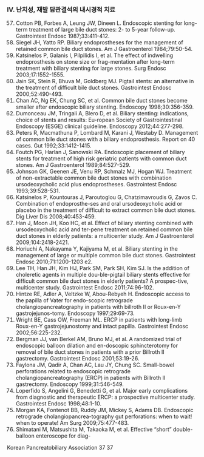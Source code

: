 ### IV. 난치성, 재발 담관결석의 내시경적 치료

57. Cotton PB, Forbes A, Leung JW, Dineen L. Endoscopic stenting for long-term treatment of large bile duct stones: 2- to 5-year follow-up. Gastrointest Endosc 1987;33:411-412.
58. Siegel JH, Yatto RP. Biliary endoprostheses for the management of retained common bile duct stones. Am J Gastroenterol 1984;79:50-54.
59. Katsinelos P, Galanis I, Pilpilidis I, et al. The effect of indwelling endoprosthesis on stone size or frag-mentation after long-term treatment with biliary stenting for large stones. Surg Endosc 2003;17:1552-1555.
60. Jain SK, Stein R, Bhuva M, Goldberg MJ. Pigtail stents: an alternative in the treatment of difficult bile duct stones. Gastrointest Endosc 2000;52:490-493.
61. Chan AC, Ng EK, Chung SC, et al. Common bile duct stones become smaller after endoscopic biliary stenting. Endoscopy 1998;30:356-359.
62. Dumonceau JM, Tringali A, Blero D, et al. Biliary stenting: indications, choice of stents and results: Eu-ropean Society of Gastrointestinal Endoscopy (ESGE) clinical guideline. Endoscopy 2012;44:277-298.
63. Peters R, Macmathuna P, Lombard M, Karani J, Westaby D. Management of common bile duct stones with a biliary endoprosthesis. Report on 40 cases. Gut 1992;33:1412-1415.
64. Foutch PG, Harlan J, Sanowski RA. Endoscopic placement of biliary stents for treatment of high risk geriatric patients with common duct stones. Am J Gastroenterol 1989;84:527-529.
65. Johnson GK, Geenen JE, Venu RP, Schmalz MJ, Hogan WJ. Treatment of non-extractable common bile duct stones with combination ursodeoxycholic acid plus endoprostheses. Gastrointest Endosc 1993;39:528-531.
66. Katsinelos P, Kountouras J, Paroutoglou G, Chatzimavroudis G, Zavos C. Combination of endoprosthe-ses and oral ursodeoxycholic acid or placebo in the treatment of difficult to extract common bile duct stones. Dig Liver Dis 2008;40:453-459.
67. Han J, Moon JH, Koo HC, et al. Effect of biliary stenting combined with ursodeoxycholic acid and ter-pene treatment on retained common bile duct stones in elderly patients: a multicenter study. Am J Gastroenterol 2009;104:2418-2421.
68. Horiuchi A, Nakayama Y, Kajiyama M, et al. Biliary stenting in the management of large or multiple common bile duct stones. Gastrointest Endosc 2010;71:1200-1203 e2.
69. Lee TH, Han JH, Kim HJ, Park SM, Park SH, Kim SJ. Is the addition of choleretic agents in multiple dou-ble-pigtail biliary stents effective for difficult common bile duct stones in elderly patients? A prospec-tive, multicenter study. Gastrointest Endosc 2011;74:96-102.
70. Hintze RE, Adler A, Veltzke W, Abou-Rebyeh H. Endoscopic access to the papilla of Vater for endo-scopic retrograde cholangiopancreatography in patients with billroth II or Roux-en-Y gastrojejunos-tomy. Endoscopy 1997;29:69-73.
71. Wright BE, Cass OW, Freeman ML. ERCP in patients with long-limb Roux-en-Y gastrojejunostomy and intact papilla. Gastrointest Endosc 2002;56:225-232.
72. Bergman JJ, van Berkel AM, Bruno MJ, et al. A randomized trial of endoscopic balloon dilation and en-doscopic sphincterotomy for removal of bile duct stones in patients with a prior Billroth II gastrectomy. Gastrointest Endosc 2001;53:19-26.
73. Faylona JM, Qadir A, Chan AC, Lau JY, Chung SC. Small-bowel perforations related to endoscopic retrograde cholangiopancreatography (ERCP) in patients with Billroth II gastrectomy. Endoscopy 1999;31:546-549.
74. Loperfido S, Angelini G, Benedetti G, et al. Major early complications from diagnostic and therapeutic ERCP: a prospective multicenter study. Gastrointest Endosc 1998;48:1-10.
75. Morgan KA, Fontenot BB, Ruddy JM, Mickey S, Adams DB. Endoscopic retrograde cholangiopancrea-tography gut perforations: when to wait! when to operate! Am Surg 2009;75:477-483.
76. Shimatani M, Matsushita M, Takaoka M, et al. Effective “short” double-balloon enteroscope for diag-

Korean Pancreatobiliary Association 37
<PAGE>37